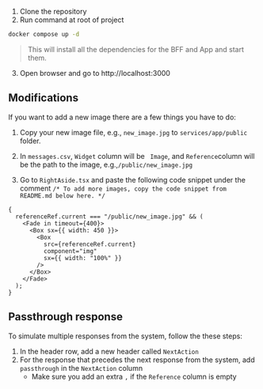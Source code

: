 1. Clone the repository
2. Run command at root of project

```bash
docker compose up -d
```

> This will install all the dependencies for the BFF and App and start them.

3. Open browser and go to http://localhost:3000

## Modifications

If you want to add a new image there are a few things you have to do:

1. Copy your new image file, e.g., `new_image.jpg` to `services/app/public` folder.

2. In `messages.csv`, `Widget` column will be ` Image`, and `Reference`column will be the path to the image, e.g.,`/public/new_image.jpg`

3. Go to `RightAside.tsx` and paste the following code snippet under the comment `/* To add more images, copy the code snippet from README.md below here. */`

```tsx
{
  referenceRef.current === "/public/new_image.jpg" && (
    <Fade in timeout={400}>
      <Box sx={{ width: 450 }}>
        <Box
          src={referenceRef.current}
          component="img"
          sx={{ width: "100%" }}
        />
      </Box>
    </Fade>
  );
}
```

## Passthrough response

To simulate multiple responses from the system, follow the these steps:

1. In the header row, add a new header called `NextAction`
2. For the response that precedes the next response from the system, add `passthrough` in the `NextAction` column
   - Make sure you add an extra `,` if the `Reference` column is empty
